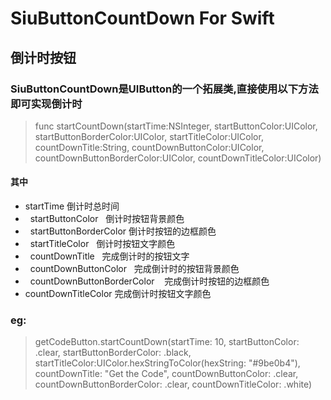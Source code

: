 # SiuButtonCountDown For Swift
## 倒计时按钮
### SiuButtonCountDown是UIButton的一个拓展类,直接使用以下方法即可实现倒计时
> func startCountDown(startTime:NSInteger,
startButtonColor:UIColor,
startButtonBorderColor:UIColor,
startTitleColor:UIColor,
countDownTitle:String,
countDownButtonColor:UIColor,
countDownButtonBorderColor:UIColor,
countDownTitleColor:UIColor)

#### 其中
*   startTime 倒计时总时间
*   startButtonColor    倒计时按钮背景颜色
*   startButtonBorderColor 倒计时按钮的边框颜色
*   startTitleColor   倒计时按钮文字颜色
*   countDownTitle   完成倒计时的按钮文字
*   countDownButtonColor   完成倒计时的按钮背景颜色
*   countDownButtonBorderColor    完成倒计时按钮的边框颜色
*   countDownTitleColor  完成倒计时按钮文字颜色

### eg:
> getCodeButton.startCountDown(startTime: 10, startButtonColor: .clear, startButtonBorderColor: .black, startTitleColor:UIColor.hexStringToColor(hexString: "#9be0b4"), countDownTitle: "Get the Code", countDownButtonColor: .clear, countDownButtonBorderColor: .clear, countDownTitleColor: .white)


